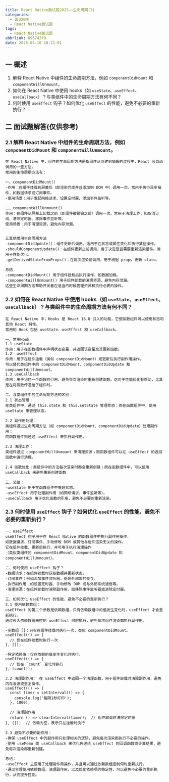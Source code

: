 ```yaml
---
title: React Native面试题2025——生命周期(7)
categories:
  - 面试相关
  - React Native面试题
tags:
  - React Native面试题
abbrlink: 696742f0
date: 2025-04-10 10:11:01
---
```

## 一 概述

1. 解释 React Native 中组件的生命周期方法，例如 `componentDidMount` 和 `componentWillUnmount`。
2. 如何在 React Native 中使用 hooks（如 `useState`、`useEffect`、`useCallback`）？与类组件中的生命周期方法有何不同？
3. 何时使用 `useEffect` 钩子？如何优化 `useEffect` 的性能，避免不必要的重新执行？

<!--more-->

## 二 面试题解答(仅供参考)

### 2.1 解释 React Native 中组件的生命周期方法，例如 `componentDidMount` 和 `componentWillUnmount`。

```
在 React Native 中，组件的生命周期方法是指组件从创建到销毁的过程中，React 会自动调用的一些方法。
常用的生命周期方法有：

一、componentDidMount()
-作用：在组件挂载到屏幕后（即渲染完成并且添加到 DOM 中）调用一次。常用于执行异步操作，如数据请求或订阅事件。
-使用场景：用于发起网络请求、设置定时器、添加事件监听等。

二、componentWillUnmount()
作用：在组件从屏幕上卸载之前（即组件被销毁之前）调用一次。常用于清理工作，如取消订阅、清除定时器、移除事件监听等。
使用场景：用于清理资源，避免内存泄漏。


三其他常用生命周期方法
-componentDidUpdate()：组件更新后调用。适用于在状态或属性变化后执行某些操作。
-shouldComponentUpdate()：在组件更新之前调用，用于决定是否需要重新渲染组件。常用于性能优化。
-getDerivedStateFromProps()：在每次渲染前调用，用于根据 props 更新 state。

总结
-componentDidMount() 用于组件挂载后执行操作，如数据加载。
-componentWillUnmount() 用于组件卸载前清理资源，避免内存泄漏。 
这些生命周期方法帮助开发者在适当的时候管理资源和执行必要的操作。
```

### 2.2 如何在 React Native 中使用 hooks（如 `useState`、`useEffect`、`useCallback`）？与类组件中的生命周期方法有何不同？

```
在 React Native 中，Hooks 是 React 16.8 引入的功能，它使函数组件可以使用状态和其他 React 特性。
常用的 Hook 包括 useState、useEffect 和 useCallback。

一、常用Hook
1.1 useState
作用：用于在函数组件中声明状态变量，并返回该变量及其更新函数。
1.2  useEffect
作用：用于在组件挂载（类似 componentDidMount）或更新后执行副作用操作。
可以替代类组件中的 componentDidMount、componentDidUpdate 和 componentWillUnmount。
1.3 useCallback
作用：用于记住一个函数的引用，避免每次渲染时重新创建函数。这对于性能优化有帮助，尤其是在将函数传递给子组件时。

二、与类组件中的生命周期方法的区别：
2.1 状态管理：
在类组件中，通过 this.state 和 this.setState 管理状态；而在函数组件中，使用 useState 来管理状态。

2.2 副作用处理：
类组件通过生命周期方法（如 componentDidMount、componentDidUpdate）处理副作用；
而函数组件则通过 useEffect 来执行副作用。

2.3 清理工作：
类组件通过 componentWillUnmount 来清理资源；而函数组件可以在 useEffect 的返回函数中进行清理。

2.4 函数优化：类组件中的方法每次渲染时都会重新创建；而在函数组件中，可以使用 useCallback 来避免重新创建函数

三、总结：
-useState 用于在函数组件中管理状态。
-useEffect 用于处理副作用（如网络请求、事件监听等）。
-useCallback 用于优化函数的引用，避免不必要的重新渲染。
```

### 2.3 何时使用 `useEffect` 钩子？如何优化 `useEffect` 的性能，避免不必要的重新执行？

```
一、useEffect
useEffect 钩子用于在 React Native 的函数组件中执行副作用操作，
如数据请求、订阅事件、手动修改 DOM 或其他与组件渲染无关的操作。
它在组件挂载、更新后执行，并可用于执行清理操作
（类似类组件的 componentDidMount、componentDidUpdate 和 componentWillUnmount）。

二、何时使用 useEffect 钩子？
-数据请求：在组件挂载时获取数据并更新状态。
-订阅事件：例如添加事件监听器，处理外部库的交互。
-执行副作用：如设置定时器、手动修改 DOM 或与外部系统通信等。
-清理资源：在组件卸载时清除副作用，如移除事件监听器或清除定时器。

三、如何优化 useEffect 的性能，避免不必要的重新执行？
3.1 使用依赖数组： 
useEffect 的第二个参数是依赖数组，只有依赖数组中的值发生变化时，useEffect 才会重新执行。
通过传入依赖数组来控制 useEffect 何时执行，避免每次组件渲染都执行副作用。

-空数组 []：只有在组件挂载时执行一次，类似 componentDidMount。
useEffect(() => {
  // 仅在组件挂载时执行一次
}, []);

-特定依赖值：仅在依赖的值发生变化时执行。
useEffect(() => {
  // 仅在 `count` 变化时执行
}, [count]);

3.2 清理副作用： 在 useEffect 中返回一个清理函数，用于组件卸载时清除副作用，避免内存泄漏或重复操作。
useEffect(() => {
  const timer = setInterval(() => {
    console.log('每隔1秒打印');
  }, 1000);

  // 清理副作用
  return () => clearInterval(timer);  // 组件卸载时清除定时器
}, []);  // 依赖为空，表示只在挂载时执行

3.3 避免不必要的副作用：
-确保 useEffect 中的副作用只处理相关的逻辑，避免每次渲染都执行不必要的操作。
-使用 useMemo 或 useCallback 来优化传递给 useEffect 的回调函数或计算结果，避免每次渲染都重新创建。

总结：
-useEffect 主要用于处理副作用操作，并且可以通过依赖数组控制何时重新执行。
-通过合理使用依赖数组，清理副作用，以及优化依赖项的稳定性，可以避免不必要的重新执行，从而提升性能。
```

